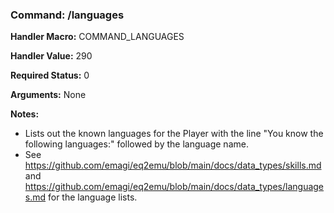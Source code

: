 ### Command: /languages

**Handler Macro:** COMMAND_LANGUAGES

**Handler Value:** 290

**Required Status:** 0

**Arguments:**
None

**Notes:**
- Lists out the known languages for the Player with the line "You know the following languages:" followed by the language name.
- See https://github.com/emagi/eq2emu/blob/main/docs/data_types/skills.md and https://github.com/emagi/eq2emu/blob/main/docs/data_types/languages.md for the language lists.